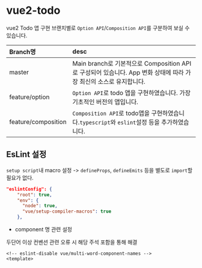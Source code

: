 # vue2-todo
vue2 Todo 앱 구현
브랜치별로 `Option API`/`Composition API`를 구분하여 보실 수 있습니다.

|Branch명|desc|
|:---|:---|
|master|Main branch로 기본적으로 Composition API로 구성되어 있습니다. App 변화 상태에 따라 가장 최신의 소스로 유지합니다.|
|feature/option|`Option API`로 todo 앱을 구현하였습니다. 가장 기초적인 버전의 앱입니다.|
|feature/composition|`Composition API`로 todo앱을 구현하였습니다.`typescript`와 `eslint`설정 등을 추가하였습니다.|

## EsLint 설정
`setup script`내 macro 설정 -> `defineProps`, `defineEmits` 등을 별도로 `import`할 필요가 없다.
``` json
"eslintConfig": {
    "root": true,
    "env": {
      "node": true,
      "vue/setup-compiler-macros": true
    },
```

- component 명 관련 설정

두단어 이상 컨벤션 관련 오류 시 해당 주석 포함을 통해 해결
``` vue
<!-- eslint-disable vue/multi-word-component-names -->
<template>
```
